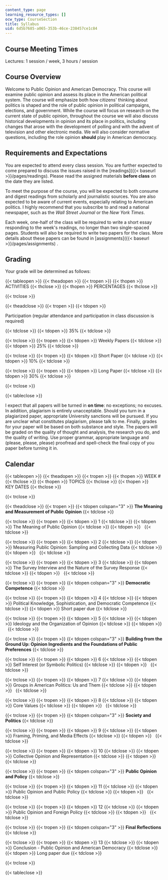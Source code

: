 ```yaml
---
content_type: page
learning_resource_types: []
ocw_type: CourseSection
title: Syllabus
uid: 6d5b7685-a065-353b-46ce-238457ce1c84
---
```


Course Meeting Times
--------------------

Lectures: 1 session / week, 3 hours / session

Course Overview
---------------

Welcome to Public Opinion and American Democracy. This course will examine public opinion and assess its place in the American political system. The course will emphasize both how citizens' thinking about politics is shaped and the role of public opinion in political campaigns, elections, and government. While the course will focus on research on the current state of public opinion, throughout the course we will also discuss historical developments in opinion and its place in politics, including changes that arose with the development of polling and with the advent of television and other electronic media. We will also consider normative questions, including the role opinion **should** play in American democracy.

Requirements and Expectations
-----------------------------

You are expected to attend every class session. You are further expected to come prepared to discuss the issues raised in the [readings]({{< baseurl >}}/pages/readings). Please read the assigned materials **before class** on the date they are listed.

To meet the purpose of the course, you will be expected to both consume and digest readings from scholarly and journalistic sources. You are also expected to be aware of current events, especially relating to American politics. I highly recommend that you subscribe to and read a national newspaper, such as the _Wall Street Journal_ or the _New York Times_.

Each week, one-half of the class will be required to write a short essay responding to the week's readings, no longer than two single-spaced pages. Students will also be required to write two papers for the class. More details about these papers can be found in [assignments]({{< baseurl >}}/pages/assignments) .

Grading
-------

Your grade will be determined as follows:

{{< tableopen >}}
{{< theadopen >}}
{{< tropen >}}
{{< thopen >}}
ACTIVITIES
{{< thclose >}}
{{< thopen >}}
PERCENTAGES
{{< thclose >}}

{{< trclose >}}

{{< theadclose >}}
{{< tropen >}}
{{< tdopen >}}


Participation (regular attendance and participation in class discussion is required)


{{< tdclose >}}
{{< tdopen >}}
35%
{{< tdclose >}}

{{< trclose >}}
{{< tropen >}}
{{< tdopen >}}
Weekly Papers
{{< tdclose >}}
{{< tdopen >}}
25%
{{< tdclose >}}

{{< trclose >}}
{{< tropen >}}
{{< tdopen >}}
Short Paper
{{< tdclose >}}
{{< tdopen >}}
10%
{{< tdclose >}}

{{< trclose >}}
{{< tropen >}}
{{< tdopen >}}
Long Paper
{{< tdclose >}}
{{< tdopen >}}
30%
{{< tdclose >}}

{{< trclose >}}

{{< tableclose >}}

I expect that all papers will be turned in **on time**: no exceptions; no excuses. In addition, plagiarism is entirely unacceptable. Should you turn in a plagiarized paper, appropriate University sanctions will be pursued. If you are unclear what constitutes plagiarism, please talk to me. Finally, grades for your paper will be based on both substance and style. The papers will be graded on the quality of thought and analysis, the research you do, and the quality of writing. Use proper grammar, appropriate language and (please, please, please) proofread and spell-check the final copy of you paper before turning it in.

Calendar
--------

{{< tableopen >}}
{{< theadopen >}}
{{< tropen >}}
{{< thopen >}}
WEEK #
{{< thclose >}}
{{< thopen >}}
TOPICS
{{< thclose >}}
{{< thopen >}}
KEY DATES
{{< thclose >}}

{{< trclose >}}

{{< theadclose >}}
{{< tropen >}}
{{< tdopen colspan="3" >}}
**The Meaning and Measurement of Public Opinion**
{{< tdclose >}}

{{< trclose >}}
{{< tropen >}}
{{< tdopen >}}
1
{{< tdclose >}}
{{< tdopen >}}
The Meaning of Public Opinion
{{< tdclose >}}
{{< tdopen >}}
 
{{< tdclose >}}

{{< trclose >}}
{{< tropen >}}
{{< tdopen >}}
2
{{< tdclose >}}
{{< tdopen >}}
Measuring Public Opinion: Sampling and Collecting Data
{{< tdclose >}}
{{< tdopen >}}
 
{{< tdclose >}}

{{< trclose >}}
{{< tropen >}}
{{< tdopen >}}
3
{{< tdclose >}}
{{< tdopen >}}
The Survey Interview and the Nature of the Survey Response
{{< tdclose >}}
{{< tdopen >}}
 
{{< tdclose >}}

{{< trclose >}}
{{< tropen >}}
{{< tdopen colspan="3" >}}
**Democratic Competence**
{{< tdclose >}}

{{< trclose >}}
{{< tropen >}}
{{< tdopen >}}
4
{{< tdclose >}}
{{< tdopen >}}
Political Knowledge, Sophistication, and Democratic Competence
{{< tdclose >}}
{{< tdopen >}}
Short paper due
{{< tdclose >}}

{{< trclose >}}
{{< tropen >}}
{{< tdopen >}}
5
{{< tdclose >}}
{{< tdopen >}}
Ideology and the Organization of Opinion
{{< tdclose >}}
{{< tdopen >}}
 
{{< tdclose >}}

{{< trclose >}}
{{< tropen >}}
{{< tdopen colspan="3" >}}
**Building from the Ground Up: Opinion Ingredients and the Foundations of Public Preferences**
{{< tdclose >}}

{{< trclose >}}
{{< tropen >}}
{{< tdopen >}}
6
{{< tdclose >}}
{{< tdopen >}}
Self Interest (or Symbolic Politics)
{{< tdclose >}}
{{< tdopen >}}
 
{{< tdclose >}}

{{< trclose >}}
{{< tropen >}}
{{< tdopen >}}
7
{{< tdclose >}}
{{< tdopen >}}
Groups in American Politics: Us and Them
{{< tdclose >}}
{{< tdopen >}}
 
{{< tdclose >}}

{{< trclose >}}
{{< tropen >}}
{{< tdopen >}}
8
{{< tdclose >}}
{{< tdopen >}}
Core Values
{{< tdclose >}}
{{< tdopen >}}
 
{{< tdclose >}}

{{< trclose >}}
{{< tropen >}}
{{< tdopen colspan="3" >}}
**Society and Politics**
{{< tdclose >}}

{{< trclose >}}
{{< tropen >}}
{{< tdopen >}}
9
{{< tdclose >}}
{{< tdopen >}}
Framing, Priming, and Media Effects
{{< tdclose >}}
{{< tdopen >}}
 
{{< tdclose >}}

{{< trclose >}}
{{< tropen >}}
{{< tdopen >}}
10
{{< tdclose >}}
{{< tdopen >}}
Collective Opinion and Representation
{{< tdclose >}}
{{< tdopen >}}
 
{{< tdclose >}}

{{< trclose >}}
{{< tropen >}}
{{< tdopen colspan="3" >}}
**Public Opinion and Policy**
{{< tdclose >}}

{{< trclose >}}
{{< tropen >}}
{{< tdopen >}}
11
{{< tdclose >}}
{{< tdopen >}}
Public Opinion and Public Policy
{{< tdclose >}}
{{< tdopen >}}
 
{{< tdclose >}}

{{< trclose >}}
{{< tropen >}}
{{< tdopen >}}
12
{{< tdclose >}}
{{< tdopen >}}
Public Opinion and Foreign Policy
{{< tdclose >}}
{{< tdopen >}}
 
{{< tdclose >}}

{{< trclose >}}
{{< tropen >}}
{{< tdopen colspan="3" >}}
**Final Reflections**
{{< tdclose >}}

{{< trclose >}}
{{< tropen >}}
{{< tdopen >}}
13
{{< tdclose >}}
{{< tdopen >}}
Conclusion - Public Opinion and American Democracy
{{< tdclose >}}
{{< tdopen >}}
Long paper due
{{< tdclose >}}

{{< trclose >}}

{{< tableclose >}}